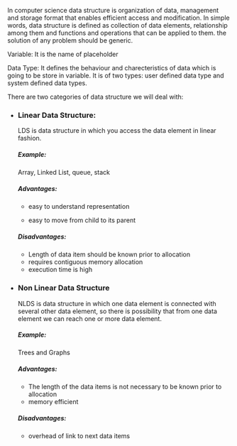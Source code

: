 
In computer science data structure is organization of data, management and storage format that enables efficient access and modification. In simple words, data structure is defined as collection of data elements, relationship among them and functions and operations that can be applied to them. the solution of any problem should be generic.

Variable: It is the name of placeholder

Data Type: It defines the behaviour and charecteristics of data which is going to be store in variable. It is of two types: user defined data type and system defined data types.




There are two categories of data structure we will deal with:

- ### Linear Data Structure:

   LDS is data structure in which you access the data element in linear fashion.

   #####  Example: 

    Array, Linked List, queue, stack

   ##### Advantages:

   - easy to understand representation

   - easy to move from child to its parent

   ##### Disadvantages:

   - Length of data item should be known prior to allocation
   - requires contiguous memory allocation 
   - execution time is high

- ### Non Linear Data Structure

  NLDS is data structure in which one data element is connected with several other data element, so there is possibility that from one 
  data element we can reach one or more data element.

  ##### Example:

  Trees and Graphs

  ##### Advantages:

  - The length of the data items is not necessary to be known prior to allocation
  - memory efficient

  ##### Disadvantages:

  - overhead of link to next data items
